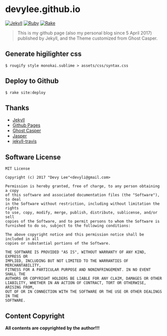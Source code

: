 # devylee.github.io

[![Jekyll](https://img.shields.io/badge/Jekyll-3.7.0-blue.svg?style=flat)](https://jekyllrb.com)
[![Ruby](https://img.shields.io/badge/Ruby-2.4-blue.svg?style=flat)](https://www.ruby-lang.org)
[![Rake](https://img.shields.io/badge/Rake-12.0.0-blue.svg?style=flat)](https://www.ruby-lang.org)

> This is my github page (also my personal blog since 5 April 2017) published by Jekyll, and the Theme customized from Ghost Casper.

## Generate higilighter css

`$ rougify style monokai.sublime > assets/css/syntax.css`

## Deploy to Github

`$ rake site:deploy`

## Thanks

- [Jekyll](https://jekyllrb.com)
- [Github Pages](https://pages.github.com)
- [Ghost Casper](https://github.com/tryghost/casper)
- [Jasper](https://github.com/biomadeira/jasper)
- [jekyll-travis](https://github.com/mfenner/jekyll-travis)

## Software License

```license
MIT License

Copyright (c) 2017 "Devy Lee"<devyli@gmail.com>

Permission is hereby granted, free of charge, to any person obtaining a copy
of this software and associated documentation files (the "Software"), to deal
in the Software without restriction, including without limitation the rights
to use, copy, modify, merge, publish, distribute, sublicense, and/or sell
copies of the Software, and to permit persons to whom the Software is
furnished to do so, subject to the following conditions:

The above copyright notice and this permission notice shall be included in all
copies or substantial portions of the Software.

THE SOFTWARE IS PROVIDED "AS IS", WITHOUT WARRANTY OF ANY KIND, EXPRESS OR
IMPLIED, INCLUDING BUT NOT LIMITED TO THE WARRANTIES OF MERCHANTABILITY,
FITNESS FOR A PARTICULAR PURPOSE AND NONINFRINGEMENT. IN NO EVENT SHALL THE
AUTHORS OR COPYRIGHT HOLDERS BE LIABLE FOR ANY CLAIM, DAMAGES OR OTHER
LIABILITY, WHETHER IN AN ACTION OF CONTRACT, TORT OR OTHERWISE, ARISING FROM,
OUT OF OR IN CONNECTION WITH THE SOFTWARE OR THE USE OR OTHER DEALINGS IN THE
SOFTWARE.
```

## Content Copyright

**All contents are copyrighted by the author!!!**

